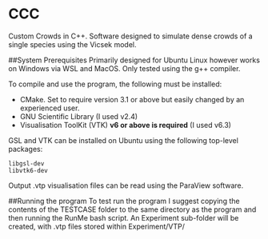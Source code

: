 # CCC
Custom Crowds in C++. Software designed to simulate dense crowds of a single species using the Vicsek model.

##System Prerequisites
Primarily designed for Ubuntu Linux however works on Windows via WSL and MacOS. Only tested using the g++ compiler. 

To compile and use the program, the following must be installed:
- CMake. Set to require version 3.1 or above but easily changed by an experienced user.
- GNU Scientific Library (I used v2.4)
- Visualisation ToolKit (VTK) **v6 or above is required** (I used v6.3)

GSL and VTK can be installed on Ubuntu using the following top-level packages:
```
libgsl-dev
libvtk6-dev
```
Output .vtp visualisation files can be read using the ParaView software.

##Running the program
To test run the program I suggest copying the contents of the TESTCASE folder to the same directory as the program and then running the RunMe bash script. An Experiment sub-folder will be created, with .vtp files stored within Experiment/VTP/
